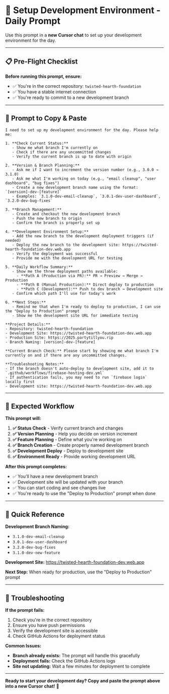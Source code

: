 # 🚀 Setup Development Environment - Daily Prompt

Use this prompt in a **new Cursor chat** to set up your development environment for the day.

---

## 📋 Pre-Flight Checklist

**Before running this prompt, ensure:**
- ✅ You're in the correct repository: `twisted-hearth-foundation`
- ✅ You have a stable internet connection
- ✅ You're ready to commit to a new development branch

---

## 🎯 Prompt to Copy & Paste

```
I need to set up my development environment for the day. Please help me:

1. **Check Current Status:**
   - Show me what branch I'm currently on
   - Check if there are any uncommitted changes
   - Verify the current branch is up to date with origin

2. **Version & Branch Planning:**
   - Ask me if I want to increment the version number (e.g., 3.0.0 → 3.1.0)
   - Ask me what I'm working on today (e.g., "email cleanup", "user dashboard", "bug fixes")
   - Create a new development branch name using the format: `[version]-dev-[feature]`
   - Examples: `3.1.0-dev-email-cleanup`, `3.0.1-dev-user-dashboard`, `3.2.0-dev-bug-fixes`

3. **Branch Management:**
   - Create and checkout the new development branch
   - Push the new branch to origin
   - Confirm the branch is properly set up

4. **Development Environment Setup:**
   - Add the new branch to the development deployment triggers (if needed)
   - Deploy the new branch to the development site: https://twisted-hearth-foundation-dev.web.app
   - Verify the deployment was successful
   - Provide me with the development URL for testing

5. **Daily Workflow Summary:**
   - Show me the three deployment paths available:
     - **Path A (Production via PR):** PR → Preview → Merge → Production
     - **Path B (Manual Production):** Direct deploy to production
     - **Path C (Development):** Push to dev branch → Development site
   - Confirm which path I'll use for today's work

6. **Next Steps:**
   - Remind me that when I'm ready to deploy to production, I can use the "Deploy to Production" prompt
   - Show me the development site URL for immediate testing

**Project Details:**
- Repository: twisted-hearth-foundation
- Development Site: https://twisted-hearth-foundation-dev.web.app
- Production Site: https://2025.partytillyou.rip
- Branch Naming: [version]-dev-[feature]

**Current Branch Check:** Please start by showing me what branch I'm currently on and if there are any uncommitted changes.

**Troubleshooting Notes:**
- If the branch doesn't auto-deploy to development site, add it to `.github/workflows/firebase-hosting-dev.yml`
- If authentication fails, you may need to run `firebase login` locally first
- Development site: https://twisted-hearth-foundation-dev.web.app
```

---

## 🔄 Expected Workflow

**This prompt will:**

1. **✅ Status Check** - Verify current branch and changes
2. **✅ Version Planning** - Help you decide on version increment
3. **✅ Feature Planning** - Define what you're working on
4. **✅ Branch Creation** - Create properly named development branch
5. **✅ Development Deploy** - Deploy to development site
6. **✅ Environment Ready** - Provide working development URL

**After this prompt completes:**
- ✅ You'll have a new development branch
- ✅ Development site will be updated with your branch
- ✅ You can start coding and see changes live
- ✅ You're ready to use the "Deploy to Production" prompt when done

---

## 🎯 Quick Reference

**Development Branch Naming:**
- `3.1.0-dev-email-cleanup`
- `3.0.1-dev-user-dashboard` 
- `3.2.0-dev-bug-fixes`
- `3.1.0-dev-new-feature`

**Development Site:** https://twisted-hearth-foundation-dev.web.app

**Next Step:** When ready for production, use the "Deploy to Production" prompt

---

## 🚨 Troubleshooting

**If the prompt fails:**
1. Check you're in the correct repository
2. Ensure you have push permissions
3. Verify the development site is accessible
4. Check GitHub Actions for deployment status

**Common Issues:**
- **Branch already exists:** The prompt will handle this gracefully
- **Deployment fails:** Check the GitHub Actions logs
- **Site not updating:** Wait a few minutes for deployment to complete

---

**Ready to start your development day? Copy and paste the prompt above into a new Cursor chat!** 🚀

